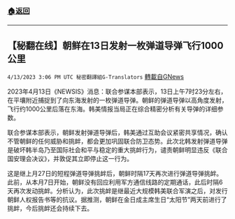 ###  [:house:返回](README.md)
---


## 【秘翻在线】朝鲜在13日发射一枚弹道导弹飞行1000公里
`4/13/2023 3:06 PM UTC 秘密翻譯組G-Translators` [轉載自GNews](https://gnews.org/articles/1099444)

2023年4月13日《NEWSIS》消息：联合参谋本部表示，13日上午7时23分左右，在平壤附近捕捉到了向东海发射的一枚弹道导弹。朝鲜的弹道导弹以高角度发射，飞行约1000公里后落在东海。韩美情报当局正在综合精密分析有关导弹的详细参数。

联合参谋本部表示，朝鲜发射弹道导弹后，韩美通过互助会议紧密共享情况，确认不管朝鲜的任何威胁和挑衅，都会更加巩固联合防卫态势。此次北韩发射弹道导弹是破坏韩半岛乃至国际社会和平与稳定的重大挑衅行为，谴责朝鲜明显违反《联合国安理会决议》，并敦促其立即停止这一行为。

这是继上月27日的短程弹道导弹挑衅后，朝鲜时隔17天再次进行弹道导弹挑衅。 此前，从本月7日开始，朝鲜没有回应利用军方通信线路的定期通话，此后时隔6天再次发动挑衅。分析认为，此次挑衅是继最近大规模韩美联合军演之后，对发行朝鲜人权报告书等的抗议。据推测，朝鲜在金日成主席生日“太阳节”两天前进行了挑衅，今后挑衅还会持续下去。
